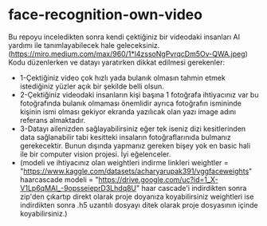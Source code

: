 # face-recognition-own-video
Bu repoyu inceledikten sonra kendi çektiğiniz bir videodaki insanları AI yardımı ile tanımlayabilecek hale geleceksiniz.
<br/>
(https://miro.medium.com/max/960/1*l4zssoNgPvrqcDm5Ov-QWA.jpeg)
Kodu düzenlerken ve datayı yaratırken dikkat edilmesi gerekenler:
* 1-Çektiğiniz video çok hızlı yada bulanık olmasın tahmin etmek istediğiniz yüzler açık bir şekilde belli olsun.
* 2-Çektiğiniz videodaki insanların kişi başına 1 fotoğrafa ihtiyacınız var bu fotoğrafında bulanık olmaması önemlidir ayrıca fotoğrafın ismininde kişinin ismi olması gekiyor ekranda yazılıcak olan yazı image adını referans almaktadır.
* 3-Datayı ailenizden sağlayabilirsiniz eğer tek iseniz dizi kesitlerinden data sağlanabilir tabi kesitteki insaların fotoğraflarınıda bulmanız gerekecektir. Bunun dışında yapmanız gereken bişey yok en basic hali ile bir computer vision projesi. İyi eğelenceler.
* (modeli ve ihtiyacınız olan weightleri indirme linkleri weightler = "https://www.kaggle.com/datasets/acharyarupak391/vggfaceweights" haarcascade modeli = "https://drive.google.com/uc?id=1_X-V1Lp6qMAl_-9opsseieprD3Lhdq8U" haar cascade'i indirdikten sonra zip'den çıkartıp direkt olarak proje doyanıza koyabilirsiniz weightleri ise indirdikten sonra .h5 uzantılı dosyayı ditek olarak proje dosyasının içinde koyabilirsiniz.)
